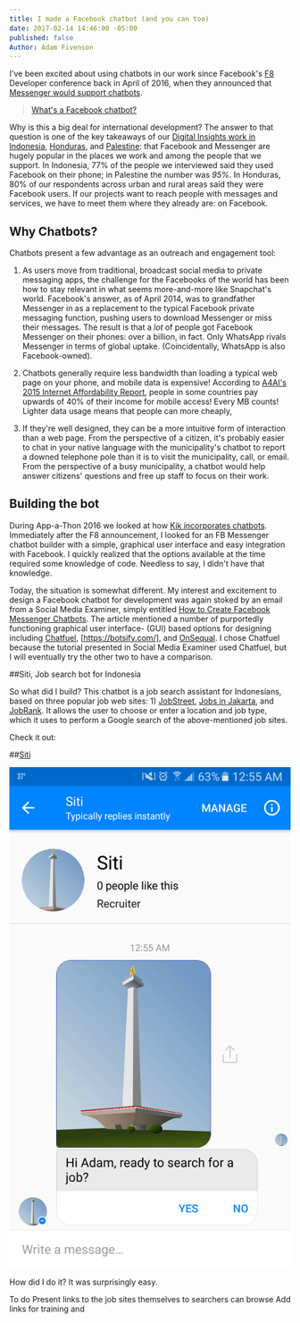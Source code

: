 ```yaml
---
title: I made a Facebook chatbot (and you can too)
date: 2017-02-14 14:46:00 -05:00
published: false
Author: Adam Fivenson
---
```


I've been excited about using chatbots in our work since Facebook's [F8](https://www.fbf8.com/) Developer conference back in April of 2016, when they announced that [Messenger would support chatbots](https://techcrunch.com/2016/04/12/agents-on-messenger/).

> [What's a Facebook chatbot?](https://blog.hubspot.com/marketing/facebook-bots-guide)

Why is this a big deal for international development? The answer to that question is one of the key takeaways of our [Digital Insights work in Indonesia](https://dai-global-digital.com/where-whatsapp-is-just-another-bbm-clone-digital-insights-indonesia.html), [Honduras](https://dai-global-digital.com/mobiles-in-central-america-digital-insights-honduras-part-2.html), and [Palestine](https://dai-global-digital.com/consumer-insights-palestine-e-governance-readiness.html): that Facebook and Messenger are hugely popular in the places we work and among the people that we support. In Indonesia, 77% of the people we interviewed said they used Facebook on their phone; in Palestine the number was *95%*. In Honduras, 80% of our respondents across urban and rural areas said they were Facebook users. If our projects want to reach people with messages and services, we have to meet them where they already are: on Facebook. 

## Why Chatbots? 
Chatbots present a few advantage as an outreach and engagement tool: 

1. As users move from traditional, broadcast social media to private messaging apps, the challenge for the Facebooks of the world has been how to stay relevant in what seems more-and-more like Snapchat's world. Facebook's answer, as of April 2014, was to grandfather Messenger in as a replacement to the typical Facebook private messaging function, pushing users to download Messenger or miss their messages. The result is that a *lot* of people got Facebook Messenger on their phones: over a billion, in fact. Only WhatsApp rivals Messenger in terms of global uptake. (Coincidentally, WhatsApp is also Facebook-owned).

2. Chatbots generally require less bandwidth than loading a typical web page on your phone, and mobile data is expensive! According to [A4AI's 2015 Internet Affordability Report](http://a4ai.org/affordability-report/report/2015/#the_affordability_drivers_index_(adi)), people in some countries pay upwards of 40% of their income for mobile access! Every MB counts! Lighter data usage means that people can more cheaply, 

3. If they're well designed, they can be a more intuitive form of interaction than a web page. From the perspective of a citizen, it's probably easier to chat in your native language with the municipality's chatbot to report a downed telephone pole than it is to visit the municipality, call, or email. From the perspective of a busy municipality, a chatbot would help answer citizens' questions and free up staff to focus on their work. 

## Building the bot
During App-a-Thon 2016 we looked at how [Kik incorporates chatbots](https://dai-global-digital.com/appathon-2016-kik-for-development.html). Immediately after the F8 announcement, I looked for an FB Messenger chatbot builder with a simple, graphical user interface and easy integration with Facebook. I quickly realized that the options available at the time required some knowledge of code. Needless to say, I didn't have that knowledge. 

Today, the situation is somewhat different. My interest and excitement to design a Facebook chatbot for development was again stoked by an email from a Social Media Examiner, simply entitled [How to Create Facebook Messenger Chatbots](http://www.socialmediaexaminer.com/how-to-create-facebook-messenger-chatbot/). The article mentioned a number of purportedly functioning graphical user interface- (GUI) based options for designing including [Chatfuel](http://www.chatfuel.com), [https://botsify.com/], and [OnSequal](https://www.onsequel.com/). I chose Chatfuel because the tutorial presented in Social Media Examiner used Chatfuel, but I will eventually try the other two to have a comparison. 

##Siti, Job search bot for Indonesia

So what did I build? This chatbot is a job search assistant for Indonesians, based on three popular job web sites: 1) [JobStreet](http://www.jobstreet.co.in), [Jobs in Jakarta](http://www.jobsinjakarta), and [JobRank](http://www.jobrank.org/id/). It allows the user to choose or enter a location and job type, which it uses to perform a Google search of the above-mentioned job sites. 

Check it out:

##[Siti](https://www.messenger.com/t/1276881939061378)

![Screenshot_20170216-005533.png](/uploads/Screenshot_20170216-005533.png)

How did I do it? It was surprisingly easy. 


To do
Present links to the job sites themselves to searchers can browse
Add links for training and 
